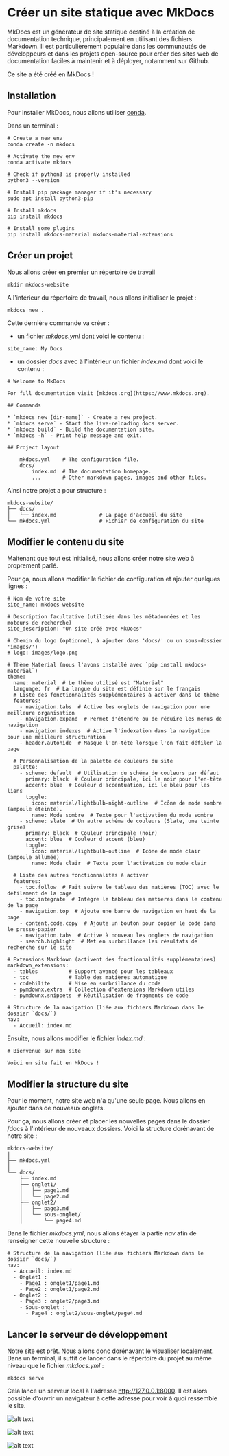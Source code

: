 # Créer un site statique avec MkDocs

MkDocs est un générateur de site statique destiné à la création de documentation technique, principalement en utilisant des fichiers Markdown. Il est particulièrement populaire dans les communautés de développeurs et dans les projets open-source pour créer des sites web de documentation faciles à maintenir et à déployer, notamment sur Github.

Ce site a été créé en MkDocs !

## Installation

Pour installer MkDocs, nous allons utiliser [conda](https://docs.conda.io/projects/conda/en/latest/index.html). 

Dans un terminal : 
```
# Create a new env 
conda create -n mkdocs

# Activate the new env
conda activate mkdocs

# Check if python3 is properly installed
python3 --version

# Install pip package manager if it's necessary
sudo apt install python3-pip

# Install mkdocs
pip install mkdocs

# Install some plugins
pip install mkdocs-material mkdocs-material-extensions
```

## Créer un projet

Nous allons créer en premier un répertoire de travail

```
mkdir mkdocs-website
```

A l'intérieur du répertoire de travail, nous allons initialiser le projet :
```
mkdocs new .
```

Cette dernière commande va créer :

- un fichier *mkdocs.yml* dont voici le contenu : 
```
site_name: My Docs
```

- un dossier *docs* avec à l'intérieur un fichier *index.md* dont voici le contenu : 
```
# Welcome to MkDocs

For full documentation visit [mkdocs.org](https://www.mkdocs.org).

## Commands

* `mkdocs new [dir-name]` - Create a new project.
* `mkdocs serve` - Start the live-reloading docs server.
* `mkdocs build` - Build the documentation site.
* `mkdocs -h` - Print help message and exit.

## Project layout

    mkdocs.yml    # The configuration file.
    docs/
        index.md  # The documentation homepage.
        ...       # Other markdown pages, images and other files.
```

Ainsi notre projet a pour structure :
```
mkdocs-website/
├── docs/
│   └── index.md              # La page d'accueil du site
└── mkdocs.yml                # Fichier de configuration du site
```


## Modifier le contenu du site

Maitenant que tout est initialisé, nous allons créer notre site web à proprement parlé.

Pour ça, nous allons modifier le fichier de configuration et ajouter quelques lignes :
```
# Nom de votre site
site_name: mkdocs-website

# Description facultative (utilisée dans les métadonnées et les moteurs de recherche)
site_description: "Un site créé avec MkDocs"

# Chemin du logo (optionnel, à ajouter dans 'docs/' ou un sous-dossier 'images/')
# logo: images/logo.png

# Thème Material (nous l'avons installé avec `pip install mkdocs-material`)
theme:
  name: material  # Le thème utilisé est "Material"
  language: fr  # La langue du site est définie sur le français
  # Liste des fonctionnalités supplémentaires à activer dans le thème
  features:
    - navigation.tabs  # Active les onglets de navigation pour une meilleure organisation
    - navigation.expand  # Permet d'étendre ou de réduire les menus de navigation
    - navigation.indexes  # Active l'indexation dans la navigation pour une meilleure structuration
    - header.autohide  # Masque l'en-tête lorsque l'on fait défiler la page

  # Personnalisation de la palette de couleurs du site
  palette:
    - scheme: default  # Utilisation du schéma de couleurs par défaut
      primary: black  # Couleur principale, ici le noir pour l'en-tête
      accent: blue  # Couleur d'accentuation, ici le bleu pour les liens
      toggle:
        icon: material/lightbulb-night-outline  # Icône de mode sombre (ampoule éteinte). 
        name: Mode sombre  # Texte pour l'activation du mode sombre
    - scheme: slate  # Un autre schéma de couleurs (Slate, une teinte grise)
      primary: black  # Couleur principale (noir)
      accent: blue  # Couleur d'accent (bleu)
      toggle:
        icon: material/lightbulb-outline  # Icône de mode clair (ampoule allumée)
        name: Mode clair  # Texte pour l'activation du mode clair

  # Liste des autres fonctionnalités à activer
  features:
    - toc.follow  # Fait suivre le tableau des matières (TOC) avec le défilement de la page
    - toc.integrate  # Intègre le tableau des matières dans le contenu de la page
    - navigation.top  # Ajoute une barre de navigation en haut de la page
    - content.code.copy  # Ajoute un bouton pour copier le code dans le presse-papier
    - navigation.tabs  # Active à nouveau les onglets de navigation
    - search.highlight  # Met en surbrillance les résultats de recherche sur le site

# Extensions Markdown (activent des fonctionnalités supplémentaires)
markdown_extensions:
  - tables          # Support avancé pour les tableaux
  - toc             # Table des matières automatique
  - codehilite      # Mise en surbrillance du code
  - pymdownx.extra  # Collection d'extensions Markdown utiles
  - pymdownx.snippets  # Réutilisation de fragments de code

# Structure de la navigation (liée aux fichiers Markdown dans le dossier `docs/`)
nav:
  - Accueil: index.md
```

Ensuite, nous allons modifier le fichier *index.md* :
```
# Bienvenue sur mon site

Voici un site fait en MkDocs !
```

## Modifier la structure du site 

Pour le moment, notre site web n'a qu'une seule page. Nous allons en ajouter dans de nouveaux onglets.

Pour ça, nous allons créer et placer les nouvelles pages dans le dossier /docs à l'intérieur de nouveaux dossiers. 
Voici la structure dorénavant de notre site : 
```
mkdocs-website/
│
├── mkdocs.yml
│
└── docs/
    ├── index.md
    ├── onglet1/
    │   ├── page1.md
    │   └── page2.md
    ├── onglet2/
    │   ├── page3.md
    │   └── sous-onglet/
    │       └── page4.md
```

Dans le fichier *mkdocs.yml*, nous allons étayer la partie *nav* afin de renseigner cette nouvelle structure : 
```
# Structure de la navigation (liée aux fichiers Markdown dans le dossier `docs/`)
nav:
  - Accueil: index.md
  - Onglet1 : 
    - Page1 : onglet1/page1.md
    - Page2 : onglet1/page2.md
  - Onglet2 : 
    - Page3 : onglet2/page3.md
    - Sous-onglet :
      - Page4 : onglet2/sous-onglet/page4.md
```

## Lancer le serveur de développement

Notre site est prêt. Nous allons donc dorénavant le visualiser localement. 
Dans un terminal, il suffit de lancer dans le répertoire du projet au même niveau que le fichier *mkdocs.yml* :
```
mkdocs serve
```

Cela lance un serveur local à l'adresse http://127.0.0.1:8000. Il est alors possible d'ouvrir un navigateur à cette adresse pour voir à quoi ressemble le site.

![alt text](../../img/mkdocs-website-acceuil.png)

![alt text](../../img/mkdocs-website-onglet1.png)

![alt text](../../img/mkdocs-website-onglet2.png)
